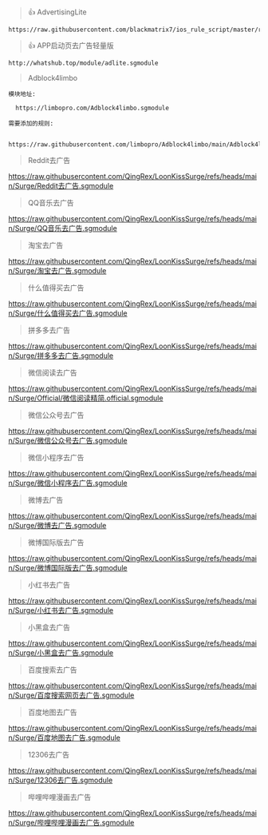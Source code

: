 ﻿> 👍 AdvertisingLite

    https://raw.githubusercontent.com/blackmatrix7/ios_rule_script/master/rewrite/Surge/AdvertisingLite/AdvertisingLite.sgmodule


> 👍 APP启动页去广告轻量版

    http://whatshub.top/module/adlite.sgmodule

> Adblock4limbo

    模块地址: 
    
      https://limbopro.com/Adblock4limbo.sgmodule

    需要添加的规则:

      https://raw.githubusercontent.com/limbopro/Adblock4limbo/main/Adblock4limbo_surge.list

> Reddit去广告

  https://raw.githubusercontent.com/QingRex/LoonKissSurge/refs/heads/main/Surge/Reddit去广告.sgmodule

> QQ音乐去广告

  https://raw.githubusercontent.com/QingRex/LoonKissSurge/refs/heads/main/Surge/QQ音乐去广告.sgmodule

> 淘宝去广告

  https://raw.githubusercontent.com/QingRex/LoonKissSurge/refs/heads/main/Surge/淘宝去广告.sgmodule

> 什么值得买去广告

  https://raw.githubusercontent.com/QingRex/LoonKissSurge/refs/heads/main/Surge/什么值得买去广告.sgmodule

> 拼多多去广告

  https://raw.githubusercontent.com/QingRex/LoonKissSurge/refs/heads/main/Surge/拼多多去广告.sgmodule

> 微信阅读去广告

  https://raw.githubusercontent.com/QingRex/LoonKissSurge/refs/heads/main/Surge/Official/微信阅读精简.official.sgmodule

> 微信公众号去广告

  https://raw.githubusercontent.com/QingRex/LoonKissSurge/refs/heads/main/Surge/微信公众号去广告.sgmodule

> 微信小程序去广告

  https://raw.githubusercontent.com/QingRex/LoonKissSurge/refs/heads/main/Surge/微信小程序去广告.sgmodule

> 微博去广告

  https://raw.githubusercontent.com/QingRex/LoonKissSurge/refs/heads/main/Surge/微博去广告.sgmodule

> 微博国际版去广告

  https://raw.githubusercontent.com/QingRex/LoonKissSurge/refs/heads/main/Surge/微博国际版去广告.sgmodule

> 小红书去广告

  https://raw.githubusercontent.com/QingRex/LoonKissSurge/refs/heads/main/Surge/小红书去广告.sgmodule

> 小黑盒去广告

  https://raw.githubusercontent.com/QingRex/LoonKissSurge/refs/heads/main/Surge/小黑盒去广告.sgmodule

> 百度搜索去广告

  https://raw.githubusercontent.com/QingRex/LoonKissSurge/refs/heads/main/Surge/百度搜索网页去广告.sgmodule

> 百度地图去广告

  https://raw.githubusercontent.com/QingRex/LoonKissSurge/refs/heads/main/Surge/百度地图去广告.sgmodule

> 12306去广告

  https://raw.githubusercontent.com/QingRex/LoonKissSurge/refs/heads/main/Surge/12306去广告.sgmodule

> 哔哩哔哩漫画去广告

  https://raw.githubusercontent.com/QingRex/LoonKissSurge/refs/heads/main/Surge/哔哩哔哩漫画去广告.sgmodule

